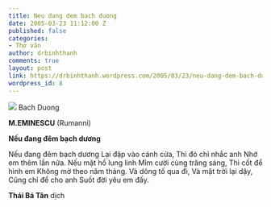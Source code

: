 ```yaml
---
title: Neu dang dem bach duong
date: 2005-03-23 11:12:00 Z
published: false
categories:
- Thơ văn
author: drbinhthanh
comments: true
layout: post
link: https://drbinhthanh.wordpress.com/2005/03/23/neu-dang-dem-bach-duong/
wordpress_id: 8
---
```


[![](http://photos1.blogger.com/img/81/4195/320/birch.jpg)](http://photos1.blogger.com/img/81/4195/640/birch.jpg)
Bach Duong



**M.EMINESCU** (Rumanni)

**Nếu đang đêm bạch dương**

Nếu đang đêm bạch dương
Lại đập vào cánh cửa,
Thì đó chỉ nhắc anh
Nhớ em thêm lần nữa.
Nếu mặt hồ lung linh
Mỉm cười cùng trăng sáng,
Thì cốt để hình em
Không mờ theo năm tháng.
Và dông tố qua đi,
Và mặt trời lại dậy,
Cũng chỉ để cho anh
Suốt đời yêu em đấy.


**Thái Bá Tân** dịch
